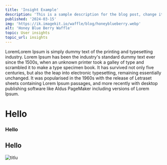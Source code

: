 ```yaml
---
title: 'Insight Example'
description: 'This is a sample description for the blog post, change it accordingly'
published: '2024-03-15'
img: 'https://ik.imagekit.io/waffle/blog/honeyblueberry.webp'
alt: 'Honey Blue Berry Waffle'
topic: User insights
topic_url: insights
---
```


LoremLorem Ipsum is simply dummy text of the printing and typesetting industry. Lorem Ipsum has been the industry's standard dummy text ever since the 1500s, when an unknown printer took a galley of type and scrambled it to make a type specimen book. It has survived not only five centuries, but also the leap into electronic typesetting, remaining essentially unchanged. It was popularised in the 1960s with the release of Letraset sheets containing Lorem Ipsum passages, and more recently with desktop publishing software like Aldus PageMaker including versions of Lorem Ipsum.

# Hello
### Hello
## Hello

![titlu](link)